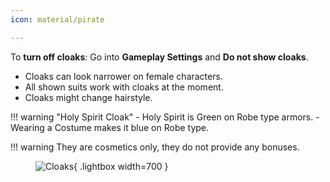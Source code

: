 ```yaml
---
icon: material/pirate

---
```

To **turn off cloaks**: Go into **Gameplay Settings** and **Do not show cloaks**.

- Cloaks can look narrower on female characters.
- All shown suits work with cloaks at the moment.
- Cloaks might change hairstyle.

!!! warning "Holy Spirit Cloak"
    - Holy Spirit is Green on Robe type armors.
    - Wearing a Costume makes it blue on Robe type.

!!! warning
    They are cosmetics only, they do not provide any bonuses.

<figure markdown="1">

![Cloaks](https://i.postimg.cc/fLYrRX4j/cloaks.png){ .lightbox width=700 }

</figure>